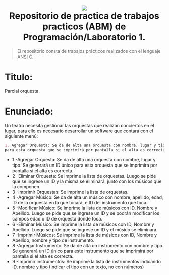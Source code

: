 <h1 align="center">
    <img src="http://utnfrae6.galeon.com/utn.jpg">
    <br/>
    Repositorio de practica de trabajos practicos (ABM) de Programación/Laboratorio 1.
    <br/>
</h1>

> El repositorio consta de trabajos prácticos realizados con el lenguaje ANSI C.
# Titulo:
Parcial orquesta.
# Enunciado:
Un teatro necesita gestionar las orquestas que realizan conciertos en el lugar, para ello es necesario
desarrollar un software que contará con el siguiente menú:

```md
1. Agregar Orquesta: Se da de alta una orquesta con nombre, lugar y tipo. Se generará un ID único
para esta orquesta que se imprimirá por pantalla si el alta es correcta.
```
* 1 -Agregar Orquesta: Se da de alta una orquesta con nombre, lugar y tipo. Se generará un ID único
para esta orquesta que se imprimirá por pantalla si el alta es correcta.
* 2 -Eliminar Orquesta: Se imprime la lista de orquestas. Luego se pide que se ingrese un ID y la
misma se eliminará, junto con los músicos que la componen.
* 3 -Imprimir Orquestas: Se imprime la lista de orquestas.
* 4 -Agregar Músico: Se da de alta un músico con nombre, apellido, edad, ID de la orquesta en la que
tocará, e ID del instrumento que toca.
* 5 -Modificar Músico: Se imprime la lista de músicos con ID, Nombre y Apellido. Luego se pide que
se ingrese un ID y se podrán modificar los campos edad o ID de orquesta donde toca.
* 6 -Eliminar Músico: Se imprime la lista de músicos con ID, Nombre y Apellido. Luego se pide que se
ingrese un ID y el músico se eliminará.
* 7 -Imprimir Músicos: Se imprime la lista de músicos con ID, Nombre y Apellido, nombre y tipo de
instrumento.
* 8 -Agregar Instrumento: Se da de alta un instrumento con nombre y tipo. Se generará un ID único
para este instrumento que se imprimirá por pantalla si el alta es correcta.
* 9 -Imprimir instrumentos: Se imprime la lista de instrumentos indicando ID, nombre y tipo (Indicar el
tipo con un texto, no con números)
